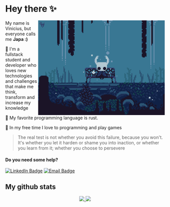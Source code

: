 # Hey there ✨

<img src="codedata.gif" align="right" width="400"/>

My name is Vinicius, but everyone calls me **Japa :)**

📱 I'm a fullstack student and developer who loves new technologies and challenges that make me think, transform and increase my knowledge

🔮 My favorite programming language is rust.

🌵 In my free time I love to programming and play games

>The real test is not whether you avoid this failure, because you won't. It's whether you let it harden or shame you into inaction, or whether you learn from it; whether you choose to persevere

#### Do you need some help?

[![LinkedIn Badge](https://img.shields.io/badge/-Linkedin-blueviolet?style=flat&logo=linkedin&logoColor=white)](https://www.linkedin.com/in/vinicius-sakai/) [![Email Badge](https://img.shields.io/badge/Email-vinicius.sakai@tuta.io-blueviolet)](mailto:vinicius.sakai@tuta.io) 


## My github stats

<div align="center">
  <a href="https://github.com/viniciussakai">
  <img height="180em" src="https://github-readme-stats-sigma-five.vercel.app/api?username=viniciussakai&show_icons=true&count_private=true&line_height=30&theme=dark"/>
  <img height="180em" src="https://github-readme-stats-sigma-five.vercel.app/api/top-langs/?username=viniciussakai&layout=compact&theme=dark"/>
  </a>
</div>
